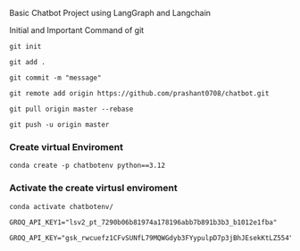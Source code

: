 Basic Chatbot Project using LangGraph and Langchain

Initial and Important Command of git

```
git init

```
```
git add .

```
```
git commit -m "message"
```
```
git remote add origin https://github.com/prashant0708/chatbot.git
```

```
git pull origin master --rebase
```
```
git push -u origin master
```

### Create virtual Enviroment

```
conda create -p chatbotenv python==3.12
```
### Activate the create virtusl enviroment
```
conda activate chatbotenv/
```

```
GROQ_API_KEY1="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"

GROQ_API_KEY="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"
```
